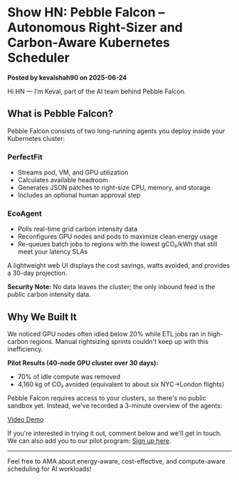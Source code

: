 # Show HN: Pebble Falcon – Autonomous Right-Sizer and Carbon-Aware Kubernetes Scheduler

**Posted by kevalshah90 on 2025-06-24**

Hi HN — I’m Keval, part of the AI team behind Pebble Falcon.

## What is Pebble Falcon?

Pebble Falcon consists of two long-running agents you deploy inside your Kubernetes cluster:

### PerfectFit
- Streams pod, VM, and GPU utilization
- Calculates available headroom
- Generates JSON patches to right-size CPU, memory, and storage
- Includes an optional human approval step

### EcoAgent
- Polls real-time grid carbon intensity data
- Reconfigures GPU nodes and pods to maximize clean energy usage
- Re-queues batch jobs to regions with the lowest gCO₂/kWh that still meet your latency SLAs

A lightweight web UI displays the cost savings, watts avoided, and provides a 30-day projection.

**Security Note:** No data leaves the cluster; the only inbound feed is the public carbon intensity data.

## Why We Built It

We noticed GPU nodes often idled below 20% while ETL jobs ran in high-carbon regions. Manual rightsizing sprints couldn't keep up with this inefficiency.

**Pilot Results (40-node GPU cluster over 30 days):**  
- 70% of idle compute was removed  
- 4,160 kg of CO₂ avoided (equivalent to about six NYC→London flights)

Pebble Falcon requires access to your clusters, so there's no public sandbox yet. Instead, we've recorded a 3-minute overview of the agents:

[Video Demo](https://youtu.be/DTpHxAmVrAo)

If you're interested in trying it out, comment below and we'll get in touch. We can also add you to our pilot program: [Sign up here](https://www.gopebble.com/sign-up).

---

Feel free to AMA about energy-aware, cost-effective, and compute-aware scheduling for AI workloads!